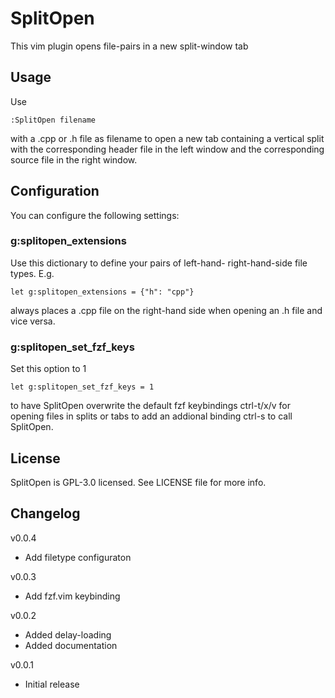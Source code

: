 # SplitOpen

This vim plugin opens file-pairs in a new split-window tab

## Usage

Use 

	:SplitOpen filename 

with a .cpp or .h file as filename to open a new tab containing a vertical split
with the corresponding header file in the left window and the corresponding
source file in the right window.

## Configuration

You can configure the following settings:

### g:splitopen_extensions

Use this dictionary to define your pairs of left-hand- right-hand-side file
types. E.g.

	let g:splitopen_extensions = {"h": "cpp"}

always places a .cpp file on the right-hand side when opening an .h file and
vice versa.

### g:splitopen_set_fzf_keys

Set this option to 1 

	let g:splitopen_set_fzf_keys = 1

to have SplitOpen overwrite the default fzf keybindings ctrl-t/x/v for opening 
files in splits or tabs to add an addional binding ctrl-s to call SplitOpen.

## License

SplitOpen is GPL-3.0 licensed. See LICENSE file for more info.

## Changelog 

v0.0.4
* Add filetype configuraton

v0.0.3
* Add fzf.vim keybinding

v0.0.2
* Added delay-loading
* Added documentation

v0.0.1
* Initial release

